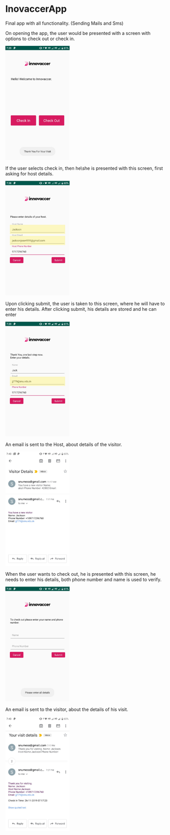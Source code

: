 # InovaccerApp
Final app with all functionality. (Sending Mails and Sms)

On opening the app, the user would be presented with a screen with options to check out or check in.

<img src="./imagesf/image6.jpeg" alt="drawing" width="200"/>

If the user selects check in, then he\she is presented with this screen, first asking for host details.

<img src="./imagesf/image1.jpeg" alt="drawing" width="200"/>

Upon clicking submit, the user is taken to this screen, where he will have to enter his details.
After clicking submit, his details are stored and he can enter

<img src="./imagesf/image5.jpeg" alt="drawing" width="200"/>

An email is sent to the Host, about details of the visitor.

<img src="./imagesf/email2.jpeg" alt="drawing" width="200"/>


When the user wants to check out, he is presented with this screen, he needs to enter his details,
both phone number and name is used to verify.

<img src="./imagesf/image2.jpeg" alt="drawing" width="200"/>


An email is sent to the visitor, about the details of his visit.

<img src="./imagesf/email1.jpeg" alt="drawing" width="200"/>

